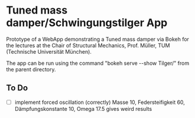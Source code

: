 # Tuned mass damper/Schwingungstilger App

Prototype of a WebApp demonstrating a Tuned mass damper via Bokeh for the lectures at the Chair of Structural Mechanics, Prof. Müller, TUM (Technische Universität München).

The app can be run using the command "bokeh serve --show Tilger/" from the parent directory.

## To Do
- [ ] implement forced oscillation (correctly)
      Masse 10, Federsteifigkeit 60, Dämpfungskonstante 10, Omega 17.5 gives weird results
